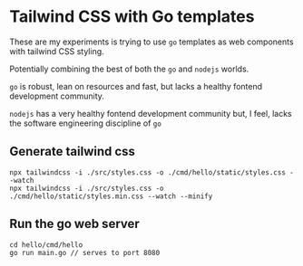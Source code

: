 # Tailwind CSS with Go templates
These are my experiments is trying to use `go` templates
as web components with tailwind CSS styling.

Potentially combining the best of both the `go` and `nodejs` worlds.

`go` is robust, lean on resources and fast, but lacks
a healthy fontend development community.

`nodejs` has a very healthy fontend development community but, I feel,
lacks the software engineering discipline of `go`

## Generate tailwind css 
```
npx tailwindcss -i ./src/styles.css -o ./cmd/hello/static/styles.css --watch
npx tailwindcss -i ./src/styles.css -o ./cmd/hello/static/styles.min.css --watch --minify

```

## Run the go web server
```
cd hello/cmd/hello
go run main.go // serves to port 8080
```
